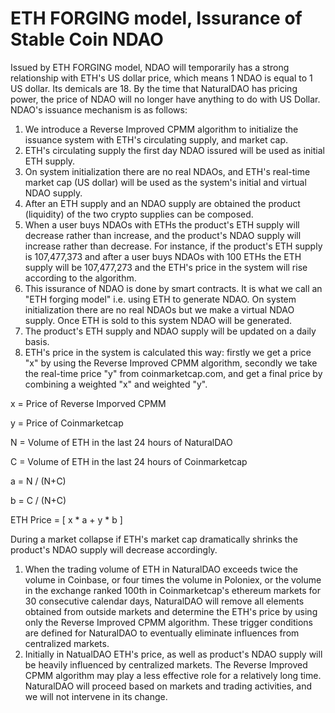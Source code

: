 # ETH FORGING model, Issurance of Stable Coin NDAO

Issued by ETH FORGING model, NDAO will temporarily has a strong relationship with ETH's US dollar price, which means 1 NDAO is equal to 1 US dollar. Its demicals are 18. By the time that NaturalDAO has pricing power, the price of NDAO will no longer have anything to do with US Dollar. NDAO's issuance mechanism is as follows:

1. We introduce a Reverse Improved CPMM algorithm to initialize the issuance system with ETH's circulating supply, and market cap.
2. ETH's circulating supply the first day NDAO issured will be used as initial ETH supply.
3. On system initialization there are no real NDAOs, and ETH's real-time market cap \(US dollar\) will be used as the system's initial and virtual NDAO supply.
4. After an ETH supply and an NDAO supply are obtained the product \(liquidity\) of the two crypto supplies can be composed.
5. When a user buys NDAOs with ETHs the product's ETH supply will decrease rather than increase, and the product's NDAO supply will increase rather than decrease. For instance, if the product's ETH supply is 107,477,373 and after a user buys NDAOs with 100 ETHs the ETH supply will be 107,477,273 and the ETH's price in the system will rise according to the algorithm.
6. This issurance of NDAO is done by smart contracts. It is what we call an "ETH forging model" i.e. using ETH to generate NDAO. On system initialization there are no real NDAOs but we make a virtual NDAO supply. Once ETH is sold to this system NDAO will be generated.
7. The product's ETH supply and NDAO supply will be updated on a daily basis.
8. ETH's price in the system is calculated this way: firstly we get a price "x" by using the Reverse Improved CPMM algorithm, secondly we take the real-time price "y" from coinmarketcap.com, and get a final price by combining a weighted "x" and weighted "y".

x = Price of Reverse Imporved CPMM

y = Price of Coinmarketcap

N = Volume of ETH in the last 24 hours of NaturalDAO

C = Volume of ETH in the last 24 hours of Coinmarketcap

a = N / \(N+C\)

b = C / \(N+C\)

ETH Price = \[ x \* a + y \* b \]

During a market collapse if ETH's market cap dramatically shrinks the product's NDAO supply will decrease accordingly.

1. When the trading volume of ETH in NaturalDAO exceeds twice the volume in Coinbase, or four times the volume in Poloniex, or the volume in the exchange ranked 100th in Coinmarketcap's ethereum markets for 30 consecutive calendar days, NaturalDAO will remove all elements obtained from outside markets and determine the ETH's price by using only the Reverse Improved CPMM algorithm. These trigger conditions are defined for NaturalDAO to eventually eliminate influences from centralized markets.
2. Initially in NatualDAO ETH's price, as well as product's NDAO supply will be heavily influenced by centralized markets. The Reverse Improved CPMM algorithm may play a less effective role for a relatively long time. NaturalDAO will proceed based on markets and trading activities, and we will not intervene in its change.

